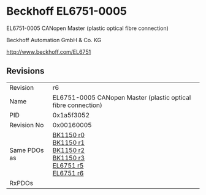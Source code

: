 # Beckhoff EL6751-0005

EL6751-0005 CANopen Master (plastic optical fibre connection)

Beckhoff Automation GmbH & Co. KG

http://www.beckhoff.com/EL6751

## Revisions
<table>
<tr >
<td>Revision</td>
<td>r6</td>
</tr>
<tr >
<td>Name</td>
<td>EL6751-0005 CANopen Master (plastic optical fibre connection)</td>
</tr>
<tr >
<td>PID</td>
<td>0x1a5f3052</td>
</tr>
<tr >
<td>Revision No</td>
<td>0x00160005</td>
</tr>
<tr >
<td>Same PDOs as</td>
<td><a href="BK1150">BK1150 r0</a><br/><a href="BK1150">BK1150 r1</a><br/><a href="BK1150">BK1150 r2</a><br/><a href="BK1150">BK1150 r3</a><br/><a href="EL6751">EL6751 r5</a><br/><a href="EL6751">EL6751 r6</a></td>
</tr>
<tr >
<td>RxPDOs</td>
<td></td>
</tr>
</table>

